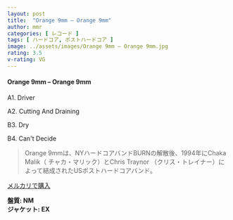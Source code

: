 ```yaml
---
layout: post
title:  "Orange 9mm – Orange 9mm"
author: mmr
categories: [ レコード ]
tags: [ ハードコア, ポストハードコア ]
image: ../assets/images/Orange 9mm – Orange 9mm.jpg
rating: 3.5
v-rating: VG
---
```


#### Orange 9mm – Orange 9mm

A1. Driver

A2. Cutting And Draining

B3. Dry

B4. Can't Decide

> Orange 9mmは、NYハードコアバンドBURNの解散後、1994年にChaka Malik（ チャカ・マリック）とChris Traynor （クリス・トレイナー）によって結成されたUSポストハードコアバンド。

[メルカリで購入](https://jp.mercari.com/item/m11216499808)

<div class="mt-4 mb-4 d-flex align-items-center">
<strong class="mr-1">盤質: NM</strong>
</div>
<div class="mt-4 mb-4 d-flex align-items-center">
<strong class="mr-1">ジャケット: EX</strong>
</div>

